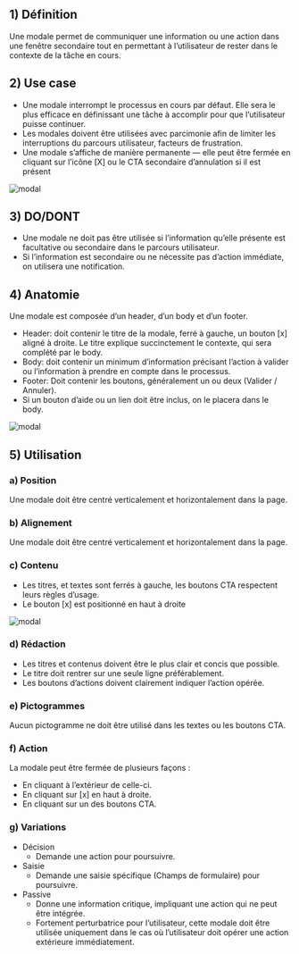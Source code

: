 ## 1) Définition

Une modale permet de communiquer une information ou une action dans une fenêtre secondaire tout en permettant à l’utilisateur de rester dans le contexte de la tâche en cours.

## 2) Use case

- Une modale interrompt le processus en cours par défaut. Elle sera le plus efficace en définissant une tâche à accomplir pour que l’utilisateur puisse continuer.
- Les modales doivent être utilisées avec parcimonie afin de limiter les interruptions du parcours utilisateur, facteurs de frustration.
- Une modale s’affiche de manière permanente — elle peut être fermée en cliquant sur l’icône [X] ou le CTA secondaire d’annulation si il est présent

<p><img src="../../assets/images/modal/modal-01.jpg" alt="modal" class="tk-markdown__img-fullscreen" /></p>

## 3) DO/DONT

- Une modale ne doit pas être utilisée si l’information qu’elle présente est facultative ou secondaire dans le parcours utilisateur.
- Si l’information est secondaire ou ne nécessite pas d’action immédiate, on utilisera une notification.

## 4) Anatomie

Une modale est composée d’un header, d’un body et d’un footer.

- Header: doit contenir le titre de la modale, ferré à gauche, un bouton [x] aligné à droite. Le titre explique succinctement le contexte, qui sera complété par le body.
- Body: doit contenir un minimum d’information précisant l’action à valider ou l’information à prendre en compte dans le processus.
- Footer: Doit contenir les boutons, généralement un ou deux (Valider / Annuler).
- Si un bouton d’aide ou un lien doit être inclus, on le placera dans le body.

<p><img src="../../assets/images/modal/modal-02.jpg" alt="modal" class="tk-markdown__img-fullscreen" /></p>

## 5) Utilisation

### a) Position

Une modale doit être centré verticalement et horizontalement dans la page.

### b) Alignement

Une modale doit être centré verticalement et horizontalement dans la page.

### c) Contenu

- Les titres, et textes sont ferrés à gauche, les boutons CTA respectent leurs règles d’usage.
- Le bouton [x] est positionné en haut à droite

<p><img src="../../assets/images/modal/modal-03.jpg" alt="modal" class="tk-markdown__img-fullscreen" /></p>

### d) Rédaction

- Les titres et contenus doivent être le plus clair et concis que possible.
- Le titre doit rentrer sur une seule ligne préférablement.
- Les boutons d’actions doivent clairement indiquer l’action opérée.

### e) Pictogrammes

Aucun pictogramme ne doit être utilisé dans les textes ou les boutons CTA.

### f) Action

La modale peut être fermée de plusieurs façons :

- En cliquant à l’extérieur de celle-ci.
- En cliquant sur [x] en haut à droite.
- En cliquant sur un des boutons CTA.

### g) Variations

- Décision
    - Demande une action pour poursuivre.
- Saisie
    - Demande une saisie spécifique (Champs de formulaire) pour poursuivre.
- Passive
    - Donne une information critique, impliquant une action qui ne peut être intégrée.
    - Fortement perturbatrice pour l’utilisateur, cette modale doit être utilisée uniquement dans le cas où l’utilisateur doit opérer une action extérieure immédiatement.
